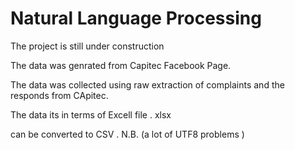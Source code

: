 # Natural Language Processing 

The project is still under construction

The data was genrated from Capitec Facebook Page. 

The data was collected using raw extraction of complaints and the responds from CApitec.

The data its in terms of Excell file . xlsx


can be converted to CSV . N.B. (a lot of UTF8 problems )